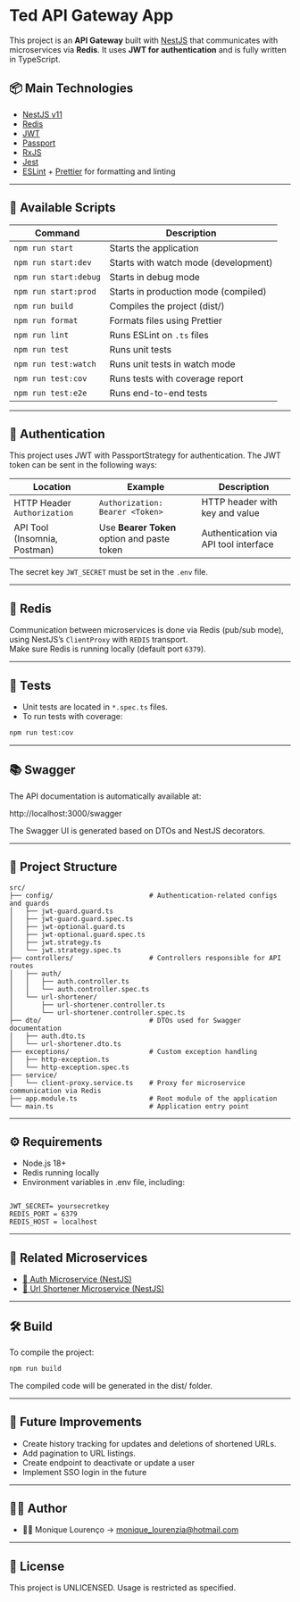 # Ted API Gateway App

This project is an **API Gateway** built with [NestJS](https://nestjs.com/) that communicates with microservices via **Redis**. It uses **JWT for authentication** and is fully written in TypeScript.

## 📦 Main Technologies

- [NestJS v11](https://docs.nestjs.com/)
- [Redis](https://redis.io/)
- [JWT](https://jwt.io/)
- [Passport](https://www.passportjs.org/)
- [RxJS](https://rxjs.dev/)
- [Jest](https://jestjs.io/)
- [ESLint](https://eslint.org/) + [Prettier](https://prettier.io/) for formatting and linting

---

## 🚀 Available Scripts

| Command               | Description                                      |
|----------------------|-------------------------------------------------|
| `npm run start`      | Starts the application                          |
| `npm run start:dev`  | Starts with watch mode (development)            |
| `npm run start:debug`| Starts in debug mode                            |
| `npm run start:prod` | Starts in production mode (compiled)            |
| `npm run build`      | Compiles the project (dist/)                    |
| `npm run format`     | Formats files using Prettier                    |
| `npm run lint`       | Runs ESLint on `.ts` files                      |
| `npm run test`       | Runs unit tests                                 |
| `npm run test:watch` | Runs unit tests in watch mode                   |
| `npm run test:cov`   | Runs tests with coverage report                 |
| `npm run test:e2e`   | Runs end-to-end tests                           |

---

## 🔐 Authentication

This project uses JWT with PassportStrategy for authentication. The JWT token can be sent in the following ways:

| Location                              | Example                                    | Description                                |
|---------------------------------------|--------------------------------------------|--------------------------------------------|
| HTTP Header `Authorization`           | `Authorization: Bearer <Token>`            | HTTP header with key and value             |
| API Tool (Insomnia, Postman)          | Use **Bearer Token** option and paste token| Authentication via API tool interface      |

The secret key `JWT_SECRET` must be set in the `.env` file.

---

## 🔄 Redis
Communication between microservices is done via Redis (pub/sub mode), using NestJS’s `ClientProxy` with `REDIS` transport.  
Make sure Redis is running locally (default port `6379`).

---

## 🧪 Tests

- Unit tests are located in `*.spec.ts` files.  
- To run tests with coverage:

```bash
npm run test:cov
```

---

## 📚 Swagger

The API documentation is automatically available at:

http://localhost:3000/swagger

The Swagger UI is generated based on DTOs and NestJS decorators.

---

## 📁 Project Structure

```
src/
├── config/                        # Authentication-related configs and guards
│   ├── jwt-guard.guard.ts
│   ├── jwt-guard.guard.spec.ts
│   ├── jwt-optional.guard.ts
│   ├── jwt-optional.guard.spec.ts
│   ├── jwt.strategy.ts
│   └── jwt.strategy.spec.ts
├── controllers/                   # Controllers responsible for API routes
│   ├── auth/
│   │   ├── auth.controller.ts
│   │   └── auth.controller.spec.ts
│   └── url-shortener/
│       ├── url-shortener.controller.ts
│       └── url-shortener.controller.spec.ts
├── dto/                           # DTOs used for Swagger documentation
│   ├── auth.dto.ts
│   └── url-shortener.dto.ts
├── exceptions/                    # Custom exception handling
│   ├── http-exception.ts
│   └── http-exception.spec.ts
├── service/                       
│   └── client-proxy.service.ts    # Proxy for microservice communication via Redis
├── app.module.ts                  # Root module of the application
└── main.ts                        # Application entry point

```

---

## ⚙️ Requirements

* Node.js 18+
* Redis running locally
* Environment variables in .env file, including:

```

JWT_SECRET= yoursecretkey
REDIS_PORT = 6379
REDIS_HOST = localhost

```
---

## 🔗 Related Microservices

- [🔐 Auth Microservice (NestJS)](https://github.com/MoniqueMiko/ted-auth-microservice)
- [🧩 Url Shortener Microservice (NestJS)](https://github.com/MoniqueMiko/ted-url-shortener-microservice)

---

## 🛠️ Build

To compile the project:

```bash
npm run build
```

The compiled code will be generated in the dist/ folder.

---

## 🧭  Future Improvements

- Create history tracking for updates and deletions of shortened URLs.
- Add pagination to URL listings.
- Create endpoint to deactivate or update a user  
- Implement SSO login in the future  

---

## 🧑‍💻 Author
- 👩‍💻 Monique Lourenço -> monique_lourenzia@hotmail.com
---

## 📄 License

This project is UNLICENSED. Usage is restricted as specified.